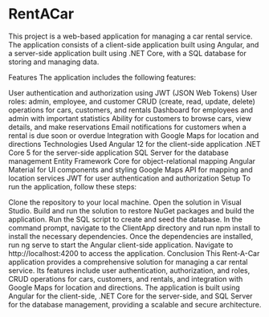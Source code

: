 # RentACar

This project is a web-based application for managing a car rental service. The application consists of a client-side application built using Angular, and a server-side application built using .NET Core, with a SQL database for storing and managing data.

Features
The application includes the following features:

User authentication and authorization using JWT (JSON Web Tokens)
User roles: admin, employee, and customer
CRUD (create, read, update, delete) operations for cars, customers, and rentals
Dashboard for employees and admin with important statistics
Ability for customers to browse cars, view details, and make reservations
Email notifications for customers when a rental is due soon or overdue
Integration with Google Maps for location and directions
Technologies Used
Angular 12 for the client-side application
.NET Core 5 for the server-side application
SQL Server for the database management
Entity Framework Core for object-relational mapping
Angular Material for UI components and styling
Google Maps API for mapping and location services
JWT for user authentication and authorization
Setup
To run the application, follow these steps:

Clone the repository to your local machine.
Open the solution in Visual Studio.
Build and run the solution to restore NuGet packages and build the application.
Run the SQL script to create and seed the database.
In the command prompt, navigate to the ClientApp directory and run npm install to install the necessary dependencies.
Once the dependencies are installed, run ng serve to start the Angular client-side application.
Navigate to http://localhost:4200 to access the application.
Conclusion
This Rent-A-Car application provides a comprehensive solution for managing a car rental service. Its features include user authentication, authorization, and roles, CRUD operations for cars, customers, and rentals, and integration with Google Maps for location and directions. The application is built using Angular for the client-side, .NET Core for the server-side, and SQL Server for the database management, providing a scalable and secure architecture.
